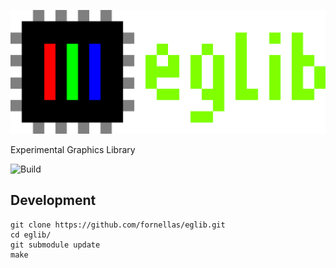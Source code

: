 ![eglib](./docs/_static/logo.png)

Experimental Graphics Library

![Build](https://github.com/fornellas/eglib/workflows/build/badge.svg)

## Development

```
git clone https://github.com/fornellas/eglib.git
cd eglib/
git submodule update
make
```
